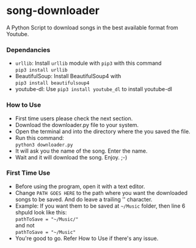 # song-downloader
A Python Script to download songs in the best available format from Youtube.

### Dependancies
* `urllib`: Install `urllib` module with `pip3` with this command  
`pip3 install urllib`
* BeautifulSoup: Install BeautifulSoup4 with  
`pip3 install beautifulsoup4`
* youtube-dl: Use `pip3 install youtube_dl` to install youtube-dl

### How to Use  
* First time users please check the next section.
* Download the downloader.py file to your system.
* Open the terminal and into the directory where the you saved the file.
* Run this command:  
`python3 downloader.py`
* It will ask you the name of the song. Enter the name.
* Wait and it will download the song. Enjoy. ;-)

### First Time Use
* Before using the program, open it with a text editor.
* Change `PATH GOES HERE` to the path where you want the downloaded songs to be saved. And do leave a trailing '\' character. 
* Example: If you want them to be saved at `~/Music` folder, then line 6 shpuld look like this:  
`pathToSave = "~/Music/"`  
and not  
`pathToSave = "~/Music"`
* You're good to go. Refer How to Use if there's any issue.
